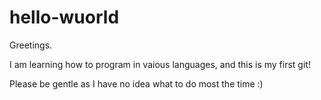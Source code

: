 # hello-wuorld

Greetings.

I am learning how to program in vaious languages, and this is my first git!

Please be gentle as I have no idea what to do most the time :)
